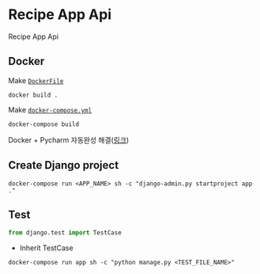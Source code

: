 # Recipe App Api

Recipe App Api

## Docker

Make [`DockerFile`](Dockerfile)

```commandline
docker build .
```

Make [`docker-compose.yml`](docker-compose.yml)

```commandline
docker-compose build
```

Docker + Pycharm 자동완성 해결([링크](https://www.jetbrains.com/help/pycharm/using-docker-compose-as-a-remote-interpreter.html#tw))

## Create Django project

```commandline
docker-compose run <APP_NAME> sh -c "django-admin.py startproject app ."
```

## Test

```python
from django.test import TestCase
```

- Inherit TestCase

```commandline
docker-compose run app sh -c "python manage.py <TEST_FILE_NAME>"
```
